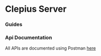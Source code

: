 # Clepius Server

### Guides

### Api Documentation
All APIs are documented using Postman [here](https://www.getpostman.com/collections/164b61ffc0857a164f7b)
